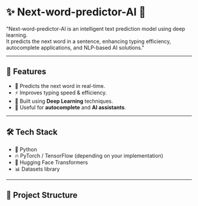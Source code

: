 # ✨ Next-word-predictor-AI 🚀  

"Next-word-predictor-AI is an intelligent text prediction model using deep learning.  
It predicts the next word in a sentence, enhancing typing efficiency, autocomplete applications, and NLP-based AI solutions."  

---

## 📌 Features  
- 🔮 Predicts the next word in real-time.  
- ⚡ Improves typing speed & efficiency.  
- 🧠 Built using **Deep Learning** techniques.  
- 📱 Useful for **autocomplete** and **AI assistants**.  

---

## 🛠️ Tech Stack  
- 🐍 Python  
- 🔥 PyTorch / TensorFlow (depending on your implementation)  
- 🤗 Hugging Face Transformers  
- 📊 Datasets library  

---

## 📂 Project Structure  
